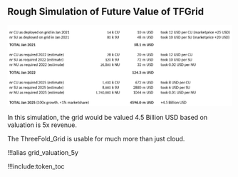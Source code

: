 
## Rough Simulation of Future Value of TFGrid 

![](img/grid_valuation_5y.jpg)

In this simulation, the grid would be valued 4.5 Billion USD based on valuation is 5x revenue.

The ThreeFold_Grid is usable for much more than just cloud.

!!!alias grid_valuation_5y

!!!include:token_toc